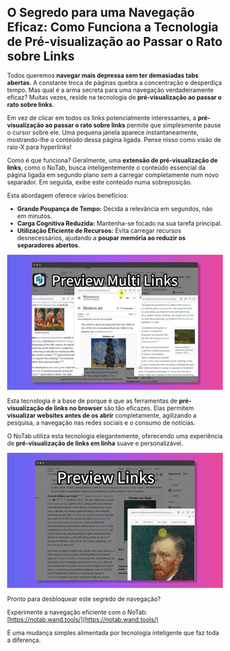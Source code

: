 # O Segredo para uma Navegação Eficaz: Como Funciona a Tecnologia de Pré-visualização ao Passar o Rato sobre Links

Todos queremos **navegar mais depressa sem ter demasiadas tabs abertas**. A constante troca de páginas quebra a concentração e desperdiça tempo. Mas qual é a arma secreta para uma navegação verdadeiramente eficaz? Muitas vezes, reside na tecnologia de **pré-visualização ao passar o rato sobre links**.

Em vez de clicar em todos os links potencialmente interessantes, a **pré-visualização ao passar o rato sobre links** permite que simplesmente pause o cursor sobre ele. Uma pequena janela aparece instantaneamente, mostrando-lhe o conteúdo dessa página ligada. Pense nisso como visão de raio-X para hyperlinks!

Como é que funciona? Geralmente, uma **extensão de pré-visualização de links**, como o NoTab, busca inteligentemente o conteúdo essencial da página ligada em segundo plano *sem* a carregar completamente num novo separador. Em seguida, exibe este conteúdo numa sobreposição.

Esta abordagem oferece vários benefícios:

*   **Grande Poupança de Tempo:** Decida a relevância em segundos, não em minutos.
*   **Carga Cognitiva Reduzida:** Mantenha-se focado na sua tarefa principal.
*   **Utilização Eficiente de Recursos:** Evita carregar recursos desnecessários, ajudando a **poupar memória ao reduzir os separadores abertos**.

![Exemplo de pré-visualização ao passar o rato sobre um link](../images/notab1.png)

Esta tecnologia é a base de porque é que as ferramentas de **pré-visualização de links no browser** são tão eficazes. Elas permitem **visualizar websites antes de os abrir** completamente, agilizando a pesquisa, a navegação nas redes sociais e o consumo de notícias.

O NoTab utiliza esta tecnologia elegantemente, oferecendo uma experiência de **pré-visualização de links em linha** suave e personalizável.

![Personalizar a pré-visualização do NoTab](../images/notab2.png)

Pronto para desbloquear este segredo de navegação?

Experimente a navegação eficiente com o NoTab: [https://notab.wand.tools/](https://notab.wand.tools/)

É uma mudança simples alimentada por tecnologia inteligente que faz toda a diferença.
